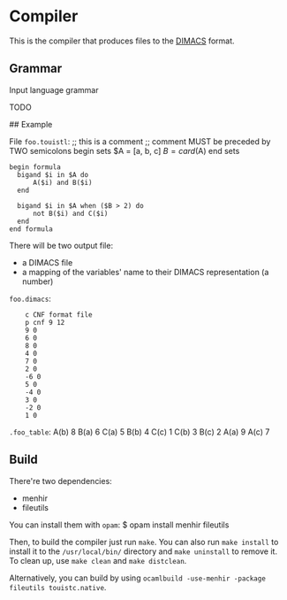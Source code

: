 # Compiler

This is the compiler that produces files to the
[DIMACS](http://www.satcompetition.org/2009/format-benchmarks2009.html) format.

## Grammar

Input language grammar

TODO

## Example

File `foo.touistl`:
    ;; this is a comment
    ;; comment MUST be preceded by TWO semicolons
    begin sets
      $A = [a, b, c]
      $B = card($A)
    end sets

    begin formula
      bigand $i in $A do
          A($i) and B($i)
      end

      bigand $i in $A when ($B > 2) do
          not B($i) and C($i)
      end
    end formula

There will be two output file:
- a DIMACS file
- a mapping of the variables' name to their DIMACS representation (a number)

`foo.dimacs`:
```
    c CNF format file
    p cnf 9 12
    9 0
    6 0
    8 0
    4 0
    7 0
    2 0
    -6 0
    5 0
    -4 0
    3 0
    -2 0
    1 0
```

`.foo_table`:
    A(b) 8
    B(a) 6
    C(a) 5
    B(b) 4
    C(c) 1
    C(b) 3
    B(c) 2
    A(a) 9
    A(c) 7

## Build

There're two dependencies:
- menhir
- fileutils

You can install them with `opam`:
    $ opam install menhir fileutils

Then, to build the compiler just run `make`.
You can also run `make install` to install it to the `/usr/local/bin/` directory
and `make uninstall` to remove it.
To clean up, use `make clean` and `make distclean`.

Alternatively, you can build by using `ocamlbuild -use-menhir -package fileutils
touistc.native`.
